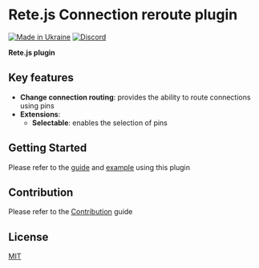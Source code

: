 Rete.js Connection reroute plugin
====
[![Made in Ukraine](https://img.shields.io/badge/made_in-ukraine-ffd700.svg?labelColor=0057b7)](https://stand-with-ukraine.pp.ua)
[![Discord](https://img.shields.io/discord/1081223198055604244?color=%237289da&label=Discord)](https://discord.gg/cxSFkPZdsV)

**Rete.js plugin**

## Key features

- **Change connection routing**: provides the ability to route connections using pins
- **Extensions**:
  - **Selectable**: enables the selection of pins

## Getting Started

Please refer to the [guide](https://retejs.org/docs/guides/reroute) and [example](https://retejs.org/examples/reroute) using this plugin

## Contribution

Please refer to the [Contribution](https://retejs.org/docs/contribution) guide

## License

[MIT](https://github.com/retejs/connection-reroute-plugin/blob/master/LICENSE)
